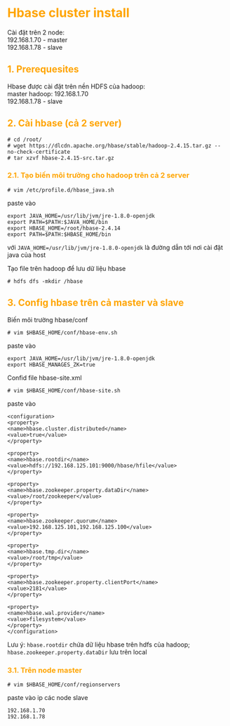 <h1 style="color:orange">Hbase cluster install</h1>
Cài đặt trên 2 node:<br>
192.168.1.70 - master<br>
192.168.1.78 - slave<br>
<h2 style="color:orange">1. Prerequesites</h2>
Hbase được cài đặt trên nền HDFS của hadoop:<br>
master hadoop: 192.168.1.70<br>
192.168.1.78 - slave
<h2 style="color:orange">2. Cài hbase (cả 2 server)</h2>

    # cd /root/
    # wget https://dlcdn.apache.org/hbase/stable/hadoop-2.4.15.tar.gz --no-check-certificate
    # tar xzvf hbase-2.4.15-src.tar.gz
<h3 style="color:orange">2.1. Tạo biến môi trường cho hadoop trên cả 2 server</h3>
   
    # vim /etc/profile.d/hbase_java.sh
paste vào
   
    export JAVA_HOME=/usr/lib/jvm/jre-1.8.0-openjdk
    export PATH=$PATH:$JAVA_HOME/bin
    export HBASE_HOME=/root/hbase-2.4.14
    export PATH=$PATH:$HBASE_HOME/bin
với `JAVA_HOME=/usr/lib/jvm/jre-1.8.0-openjdk` là đường dẫn tới nơi cài đặt java của host<br>

Tạo file trên hadoop để lưu dữ liệu hbase

    # hdfs dfs -mkdir /hbase
<h2 style="color:orange">3. Config hbase trên cả master và slave</h2>
Biến môi trường hbase/conf

    # vim $HBASE_HOME/conf/hbase-env.sh
paste vào

    export JAVA_HOME=/usr/lib/jvm/jre-1.8.0-openjdk
    export HBASE_MANAGES_ZK=true
Confid file hbase-site.xml

    # vim $HBASE_HOME/conf/hbase-site.sh
paste vào

    <configuration>
    <property>
    <name>hbase.cluster.distributed</name>
    <value>true</value>
    </property>

    <property>
    <name>hbase.rootdir</name>
    <value>hdfs://192.168.125.101:9000/hbase/hfile</value>
    </property>

    <property>
    <name>hbase.zookeeper.property.dataDir</name>
    <value>/root/zookeeper</value>
    </property>

    <property>
    <name>hbase.zookeeper.quorum</name>
    <value>192.168.125.101,192.168.125.100</value>
    </property>

    <property>
    <name>hbase.tmp.dir</name>
    <value>/root/tmp</value>
    </property>

    <property>
    <name>hbase.zookeeper.property.clientPort</name>
    <value>2181</value>
    </property>
 
    <property>
    <name>hbase.wal.provider</name>
    <value>filesystem</value>
    </property>
    </configuration>
Lưu ý: `hbase.rootdir` chứa dữ liệu hbase trên hdfs của hadoop; `hbase.zookeeper.property.dataDir` lưu trên local
<h3 style="color:orange">3.1. Trên node master</h3>

    # vim $HBASE_HOME/conf/regionservers
paste vào ip các node slave 

    192.168.1.70
    192.168.1.78
